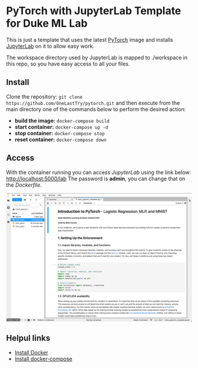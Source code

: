 # PyTorch with JupyterLab Template for Duke ML Lab

This is just a template that uses the latest [PyTorch](https://pytorch.org) image and installs [JupyterLab](https://jupyterlab.readthedocs.io/en/latest/) on it to allow easy work.

The workspace directory used by JupyterLab is mapped to ./workspace in this repo, so you have easy access to all your files.

## Install

Clone the repository: `git clone https://github.com/OneLastTry/pytorch.git` and then execute from the main directory one of the commands below to perform the desired action:

- **build the image:** `docker-compose build`
- **start container:** `docker-compose up -d`
- **stop container:** `docker-compose stop`
- **reset container:** `docker-compose down`

## Access

With the container running you can access _JupyterLab_ using the link below:
[http://localhost:5000/lab](http://localhost:5000/lab)
The password is **admin**, you can change that on the _Dockerfile_.

![screen](misc/screenshot.png)

## Helpul links

- [Install Docker](https://docs.docker.com/get-docker/)
- [Install docker-compose](https://docs.docker.com/compose/install/)
